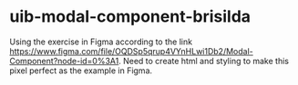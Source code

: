 # uib-modal-component-brisilda
Using the exercise in Figma according to the link https://www.figma.com/file/OQDSp5qrup4VYnHLwi1Db2/Modal-Component?node-id=0%3A1. Need to create html and styling to make this pixel perfect as the example in Figma.